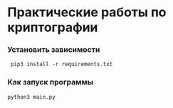 # Практические работы по криптографии

### Установить зависимости
```
 pip3 install -r requirements.txt
```

### Как запуск программы

```
python3 main.py
```